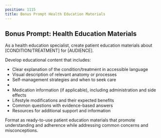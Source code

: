 ```yaml
---
position: 1115
title: Bonus Prompt Health Education Materials
---
```


## Bonus Prompt: Health Education Materials

As a health education specialist, create patient education materials about [CONDITION/TREATMENT] for [AUDIENCE].





Develop educational content that includes:

- Clear explanation of the condition/treatment in accessible language
- Visual description of relevant anatomy or processes
- Self-management strategies and when to seek care
- 
- Medication information (if applicable), including administration and side effects
- Lifestyle modifications and their expected benefits
- Common questions with evidence-based answers
- Resources for additional support and information




Format as ready-to-use patient education materials that promote understanding and adherence while addressing common concerns and misconceptions.